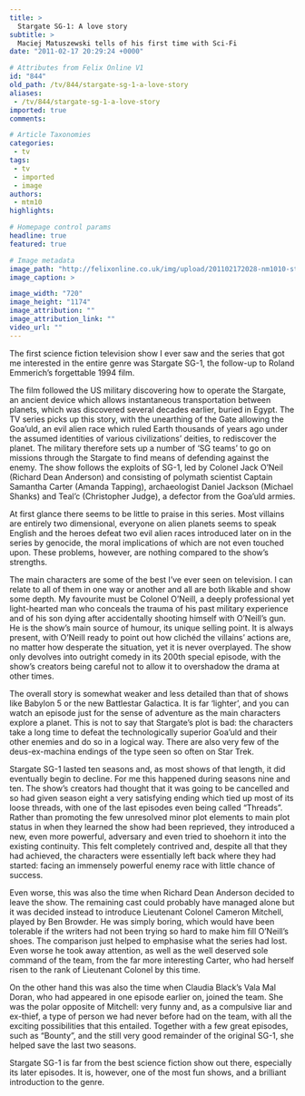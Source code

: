 ```yaml
---
title: >
  Stargate SG-1: A love story
subtitle: >
  Maciej Matuszewski tells of his first time with Sci-Fi
date: "2011-02-17 20:29:24 +0000"

# Attributes from Felix Online V1
id: "844"
old_path: /tv/844/stargate-sg-1-a-love-story
aliases:
 - /tv/844/stargate-sg-1-a-love-story
imported: true
comments:

# Article Taxonomies
categories:
 - tv
tags:
 - tv
 - imported
 - image
authors:
 - mtm10
highlights:

# Homepage control params
headline: true
featured: true

# Image metadata
image_path: "http://felixonline.co.uk/img/upload/201102172028-nm1010-stargate.jpg"
image_caption: >

image_width: "720"
image_height: "1174"
image_attribution: ""
image_attribution_link: ""
video_url: ""
---
```


The first science fiction television show I ever saw and the series that got me interested in the entire genre was Stargate SG-1, the follow-up to Roland Emmerich’s forgettable 1994 film.

The film followed the US military discovering how to operate the Stargate, an ancient device which allows instantaneous transportation between planets, which was discovered several decades earlier, buried in Egypt. The TV series picks up this story, with the unearthing of the Gate allowing the Goa’uld, an evil alien race which ruled Earth thousands of years ago under the assumed identities of various civilizations’ deities, to rediscover the planet. The military therefore sets up a number of ‘SG teams’ to go on missions through the Stargate to find means of defending against the enemy. The show follows the exploits of SG-1, led by Colonel Jack O’Neil (Richard Dean Anderson) and consisting of polymath scientist Captain Samantha Carter (Amanda Tapping), archaeologist Daniel Jackson (Michael Shanks) and Teal’c (Christopher Judge), a defector from the Goa’uld armies.

At first glance there seems to be little to praise in this series. Most villains are entirely two dimensional, everyone on alien planets seems to speak English and the heroes defeat two evil alien races introduced later on in the series by genocide, the moral implications of which are not even touched upon. These problems, however, are nothing compared to the show’s strengths.

The main characters are some of the best I’ve ever seen on television. I can relate to all of them in one way or another and all are both likable and show some depth. My favourite must be Colonel O’Neill, a deeply professional yet light-hearted man who conceals the trauma of his past military experience and of his son dying after accidentally shooting himself with O’Neill’s gun. He is the show’s main source of humour, its unique selling point. It is always present, with O’Neill ready to point out how clichéd the villains’ actions are, no matter how desperate the situation, yet it is never overplayed. The show only devolves into outright comedy in its 200th special episode, with the show’s creators being careful not to allow it to overshadow the drama at other times.

The overall story is somewhat weaker and less detailed than that of shows like Babylon 5 or the new Battlestar Galactica. It is far ‘lighter’, and you can watch an episode just for the sense of adventure as the main characters explore a planet. This is not to say that Stargate’s plot is bad: the characters take a long time to defeat the technologically superior Goa’uld and their other enemies and do so in a logical way. There are also very few of the deus-ex-machina endings of the type seen so often on Star Trek.

Stargate SG-1 lasted ten seasons and, as most shows of that length, it did eventually begin to decline. For me this happened during seasons nine and ten. The show’s creators had thought that it was going to be cancelled and so had given season eight a very satisfying ending which tied up most of its loose threads, with one of the last episodes even being called “Threads”. Rather than promoting the few unresolved minor plot elements to main plot status in when they learned the show had been reprieved, they introduced a new, even more powerful, adversary and even tried to shoehorn it into the existing continuity. This felt completely contrived and, despite all that they had achieved, the characters were essentially left back where they had started: facing an immensely powerful enemy race with little chance of success.

Even worse, this was also the time when Richard Dean Anderson decided to leave the show. The remaining cast could probably have managed alone but it was decided instead to introduce Lieutenant Colonel Cameron Mitchell, played by Ben Browder. He was simply boring, which would have been tolerable if the writers had not been trying so hard to make him fill O’Neill’s shoes. The comparison just helped to emphasise what the series had lost. Even worse he took away attention, as well as the well deserved sole command of the team, from the far more interesting Carter, who had herself risen to the rank of Lieutenant Colonel by this time.

On the other hand this was also the time when Claudia Black’s Vala Mal Doran, who had appeared in one episode earlier on, joined the team. She was the polar opposite of Mitchell: very funny and, as a compulsive liar and ex-thief, a type of person we had never before had on the team, with all the exciting possibilities that this entailed. Together with a few great episodes, such as “Bounty”, and the still very good remainder of the original SG-1, she helped save the last two seasons.

Stargate SG-1 is far from the best science fiction show out there, especially its later episodes. It is, however, one of the most fun shows, and a brilliant introduction to the genre.
